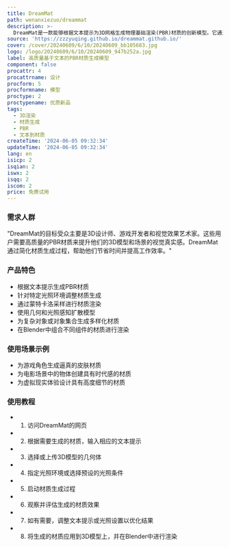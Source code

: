```yaml
---
title: DreamMat
path: wenanxiezuo/dreammat
description: >-
  DreamMat是一款能够根据文本提示为3D网格生成物理基础渲染(PBR)材质的创新模型。它通过解决现有2D扩散模型在材质分解上的不足，生成与给定几何体和光照环境一致且无内置阴影效果的高质量PBR材质。这一技术对于游戏和电影制作等下游任务具有重要意义，因为它能显著提升渲染质量并增强用户的视觉体验。
source: 'https://zzzyuqing.github.io/dreammat.github.io/'
cover: /cover/20240609/6/10/20240609_bb105683.jpg
logo: /logo/20240609/6/10/20240609_947b252a.jpg
label: 高质量基于文本的PBR材质生成模型
component: false
procattr: 4
procattrname: 设计
procform: 5
procformname: 模型
proctype: 2
proctypename: 优质新品
tags:
  - 3D渲染
  - 材质生成
  - PBR
  - 文本到材质
createTime: '2024-06-05 09:32:34'
updateTime: '2024-06-05 09:32:34'
lang: en
isicp: 2
isqian: 2
iswx: 2
isqq: 2
iscom: 2
price: 免费试用
---
```




### 需求人群
"DreamMat的目标受众主要是3D设计师、游戏开发者和视觉效果艺术家。这些用户需要高质量的PBR材质来提升他们的3D模型和场景的视觉真实感。DreamMat通过简化材质生成过程，帮助他们节省时间并提高工作效率。"

### 产品特色
* 根据文本提示生成PBR材质
* 针对特定光照环境调整材质生成
* 通过蒙特卡洛采样进行材质渲染
* 使用几何和光照感知扩散模型
* 为复杂对象或对象集合生成多样化材质
* 在Blender中组合不同组件的材质进行渲染

### 使用场景示例
* 为游戏角色生成逼真的皮肤材质
* 为电影场景中的物体创建具有时代感的材质
* 为虚拟现实体验设计具有高度细节的材质

### 使用教程
* 1. 访问DreamMat的网页
* 2. 根据需要生成的材质，输入相应的文本提示
* 3. 选择或上传3D模型的几何体
* 4. 指定光照环境或选择预设的光照条件
* 5. 启动材质生成过程
* 6. 观察并评估生成的材质效果
* 7. 如有需要，调整文本提示或光照设置以优化结果
* 8. 将生成的材质应用到3D模型上，并在Blender中进行渲染

  
